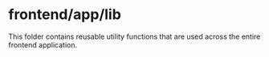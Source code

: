 # frontend/app/lib

This folder contains reusable utility functions that are used across the entire frontend application.
